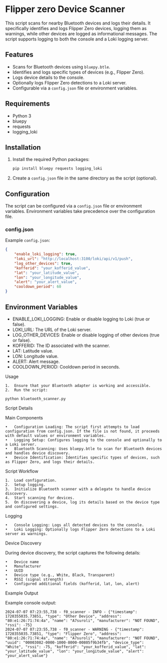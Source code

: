 # Flipper zero Device Scanner

This script scans for nearby Bluetooth devices and logs their details. It specifically identifies and logs Flipper Zero devices, logging them as warnings, while other devices are logged as informational messages. The script supports logging to both the console and a Loki logging server.

## Features

- Scans for Bluetooth devices using `bluepy.btle`.
- Identifies and logs specific types of devices (e.g., Flipper Zero).
- Logs device details to the console.
- Optionally logs Flipper Zero detections to a Loki server.
- Configurable via a `config.json` file or environment variables.

## Requirements

- Python 3
- bluepy
- requests
- logging_loki

## Installation

1. Install the required Python packages:
    ```sh
    pip install bluepy requests logging_loki
    ```

2. Create a `config.json` file in the same directory as the script (optional).

## Configuration

The script can be configured via a `config.json` file or environment variables. Environment variables take precedence over the configuration file.

### config.json

Example `config.json`:
```json
{
    "enable_loki_logging": true,
    "loki_url": "http://localhost:3100/loki/api/v1/push",
    "log_other_devices": true,
    "kofferid": "your_kofferid_value",
    "lat": "your_latitude_value",
    "lon": "your_longitude_value",
    "alert": "your_alert_value",
    "cooldown_period": 60
}
```

## Environment Variables
- ENABLE_LOKI_LOGGING: Enable or disable logging to Loki (true or false).
- LOKI_URL: The URL of the Loki server.
- LOG_OTHER_DEVICES: Enable or disable logging of other devices (true or false).
- KOFFERID: The ID associated with the scanner.
- LAT: Latitude value.
- LON: Longitude value.
- ALERT: Alert message.
- COOLDOWN_PERIOD: Cooldown period in seconds.



Usage

	1.	Ensure that your Bluetooth adapter is working and accessible.
	2.	Run the script:

    python bluetooth_scanner.py




Script Details

Main Components

	•	Configuration Loading: The script first attempts to load configuration from config.json. If the file is not found, it proceeds with default values or environment variables.
	•	Logging Setup: Configures logging to the console and optionally to a Loki server.
	•	Bluetooth Scanning: Uses bluepy.btle to scan for Bluetooth devices and handles device discovery.
	•	Device Identification: Identifies specific types of devices, such as Flipper Zero, and logs their details.

Script Workflow

	1.	Load configuration.
	2.	Setup logging.
	3.	Initialize Bluetooth scanner with a delegate to handle device discovery.
	4.	Start scanning for devices.
	5.	On discovering a device, log its details based on the device type and configured settings.

Logging

	•	Console Logging: Logs all detected devices to the console.
	•	Loki Logging: Optionally logs Flipper Zero detections to a Loki server as warnings.

Device Discovery

During device discovery, the script captures the following details:

	•	Device name
	•	Manufacturer
	•	UUID
	•	Device type (e.g., White, Black, Transparent)
	•	RSSI (signal strength)
	•	Configured additional fields (kofferid, lat, lon, alert)

Example Output

Example console output:

```
2024-07-07 07:23:55,738 - f0_scanner - INFO - {"timestamp": 1720355035.73851, "type": "Other Device", "address": "80:e1:26:71:74:4a", "name": "A7suroli", "manufacturer": "NOT FOUND", "rssi": -75}
2024-07-07 07:23:55,738 - f0_scanner - WARNING - {"timestamp": 1720355035.73851, "type": "Flipper Zero", "address": "80:e1:26:71:74:4a", "name": "A7suroli", "manufacturer": "NOT FOUND", "uuid": "00003082-0000-1000-8000-00805f9b34fb", "device_type": "White", "rssi": -75, "kofferid": "your_kofferid_value", "lat": "your_latitude_value", "lon": "your_longitude_value", "alert": "your_alert_value"}
```
